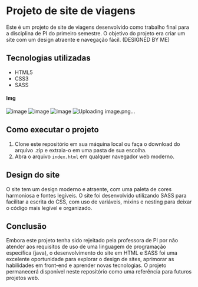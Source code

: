 # Projeto de site de viagens

Este é um projeto de site de viagens desenvolvido como trabalho final para a disciplina de PI do primeiro semestre. O objetivo do projeto era criar um site com um design atraente e navegação fácil.
(DESIGNED BY ME)
## Tecnologias utilizadas

- HTML5
- CSS3
- SASS
#### Img
![image](https://github.com/user-attachments/assets/b670dbe3-2345-468b-a59e-854d840d345c)
![image](https://github.com/user-attachments/assets/bf460c6b-bcb9-46d0-ae26-6131db898a22)
![image](https://github.com/user-attachments/assets/96f5fef4-5300-4335-88fc-c12dbf3be430)
![Uploading image.png…]()


## Como executar o projeto

1. Clone este repositório em sua máquina local ou faça o download do arquivo .zip e extraia-o em uma pasta de sua escolha.
2. Abra o arquivo `index.html` em qualquer navegador web moderno.

## Design do site

O site tem um design moderno e atraente, com uma paleta de cores harmoniosa e fontes legíveis. O site foi desenvolvido utilizando SASS para facilitar a escrita do CSS, com uso de variáveis, mixins e nesting para deixar o código mais legível e organizado.

## Conclusão

Embora este projeto tenha sido rejeitado pela professora de PI por não atender aos requisitos de uso de uma linguagem de programação específica (java), o desenvolvimento do site em HTML e SASS foi uma excelente oportunidade para explorar o design de sites, aprimorar as habilidades em front-end e aprender novas tecnologias. O projeto permanecerá disponível neste repositório como uma referência para futuros projetos web.

